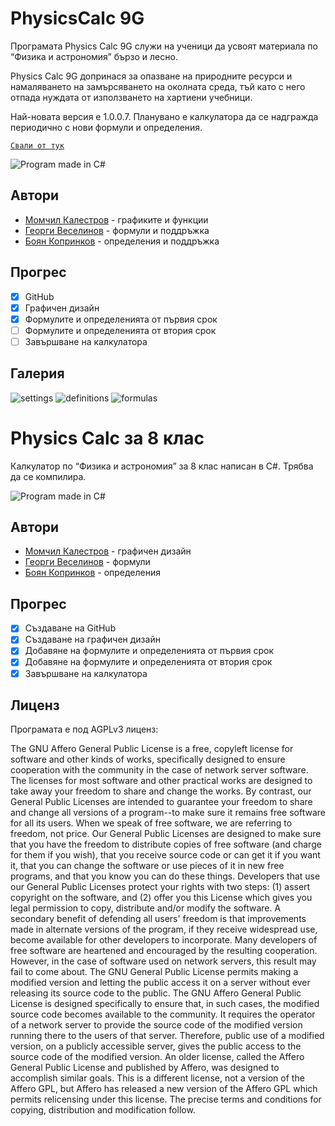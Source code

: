 # PhysicsCalc 9G
Програмата Physics Calc 9G служи на ученици да усвоят материала по “Физика и астрономия” бързо и лесно.

Physics Calc 9G допринася за опазване на природните ресурси и намаляването на замърсяването на околната среда, тъй като с него отпада нуждата от използването на хартиени учебници.

Най-новата версия е 1.0.0.7. Планувано е калкулатора да се надгражда периодично с нови формули и определения.

[`Свали от тук`](https://raw.githubusercontent.com/pAx24/PhysicsCalc/Update/Installer.exe)

![Program made in C#](https://raw.githubusercontent.com/pAx24/PhysicsCalc/gh-pages/made-in-c%23.svg)

## Автори
- [Момчил Калестров](https://github.com/pAx24) - графиките и функции
- [Георги Веселинов](https://www.instagram.com/_georgi_07/) - формули и поддръжка
- [Боян Копринков](https://github.com/BoyanK1) - определения и поддръжка

## Прогрес
- [x]  GitHub
- [x]  Графичен дизайн
- [x]  Формулите и определенията от първия срок
- [ ]  Формулите и определенията от втория срок
- [ ]  Завършване на калкулатора

## Галерия

![settings](https://github.com/Momchil-k/PhysicsCalc/blob/gh-pages/settings.png?raw=true "settings")
![definitions](https://github.com/Momchil-k/PhysicsCalc/blob/gh-pages/definitions.png?raw=true "definitions")
![formulas](https://github.com/pAx24/PhysicsCalc/blob/gh-pages/formulas.png?raw=true "formulas")

# Physics Calc за 8 клас

Калкулатор по “Физика и астрономия” за 8 клас написан в C#. Трябва да се компилира.

![Program made in C#](https://raw.githubusercontent.com/pAx24/PhysicsCalc/gh-pages/made-in-c%23.svg)

## Автори
- [Момчил Калестров](https://github.com/pAx24) - графичен дизайн
- [Георги Веселинов](https://www.instagram.com/_georgi_07/) - формули
- [Боян Копринков](https://github.com/BoyanK1) - определения

## Прогрес
- [x]  Създаване на GitHub
- [x]  Създаване на графичен дизайн
- [x]  Добавяне на формулите и определенията от първия срок
- [x]  Добавяне на формулите и определенията от втория срок
- [x]  Завършване на калкулатора

## Лиценз
  Програмата е под AGPLv3 лиценз:
  
  The GNU Affero General Public License is a free, copyleft license for
software and other kinds of works, specifically designed to ensure
cooperation with the community in the case of network server software.
  The licenses for most software and other practical works are designed
to take away your freedom to share and change the works.  By contrast,
our General Public Licenses are intended to guarantee your freedom to
share and change all versions of a program--to make sure it remains free
software for all its users.
  When we speak of free software, we are referring to freedom, not
price.  Our General Public Licenses are designed to make sure that you
have the freedom to distribute copies of free software (and charge for
them if you wish), that you receive source code or can get it if you
want it, that you can change the software or use pieces of it in new
free programs, and that you know you can do these things.
  Developers that use our General Public Licenses protect your rights
with two steps: (1) assert copyright on the software, and (2) offer
you this License which gives you legal permission to copy, distribute
and/or modify the software.
  A secondary benefit of defending all users' freedom is that
improvements made in alternate versions of the program, if they
receive widespread use, become available for other developers to
incorporate.  Many developers of free software are heartened and
encouraged by the resulting cooperation.  However, in the case of
software used on network servers, this result may fail to come about.
The GNU General Public License permits making a modified version and
letting the public access it on a server without ever releasing its
source code to the public.
  The GNU Affero General Public License is designed specifically to
ensure that, in such cases, the modified source code becomes available
to the community.  It requires the operator of a network server to
provide the source code of the modified version running there to the
users of that server.  Therefore, public use of a modified version, on
a publicly accessible server, gives the public access to the source
code of the modified version.
  An older license, called the Affero General Public License and
published by Affero, was designed to accomplish similar goals.  This is
a different license, not a version of the Affero GPL, but Affero has
released a new version of the Affero GPL which permits relicensing under
this license.
  The precise terms and conditions for copying, distribution and
modification follow.

